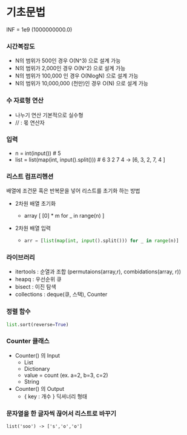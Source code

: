
# 기초문법

INF = 1e9  (1000000000.0)

### 시간복잡도

- N의 범위가 500인 경우 O(N^3) 으로 설계 가능
- N의 범위가 2,000인 경우 O(N^2) 으로 설계 가능 
- N의 범위가 100,000 인 경우 O(NlogN) 으로 설계 가능
- N의 범위가 10,000,000 (천만)인 경우 O(N) 으로 설계 가능

### 수 자료형 연산

- 나누기 연산 기본적으로 실수형
- // : 몫 연산자



### 입력

- n = int(input()) # 5
- list = list(map(int, input().split())) # 6 3 2 7 4 -> [6, 3, 2, 7, 4 ]



### 리스트 컴프리헨션
배열에 조건문 혹은 반복문을 넣어 리스트를 초기화 하는 방법

- 2차원 배열 초기화
  
  - array [ [0] * m for _ in range(n) ]
  
- 2차원 배열 입력

  - ```python
    arr = [list(map(int, input().split())) for _ in range(n)]
    ```



### 라이브러리

- itertools : 순열과 조합 (permutaions(array,r), combidations(array, r))
- heapq : 우선순위 큐
- bisect : 이진 탐색
- collections : deque(큐, 스택), Counter

### 정렬 함수
```python
list.sort(reverse=True) 
```

### Counter 클래스
- Counter() 의 Input
  - List
  - Dictionary
  - value = count (ex. a=2, b=3, c=2)
  - String
- Counter() 의 Output
  - { key : 개수 } 딕셔너리 형태
  
### 문자열을 한 글자씩 끊어서 리스트로 바꾸기
`list('soo') -> ['s','o','o']`